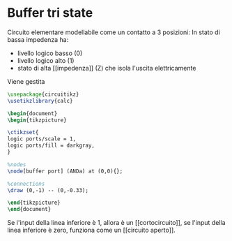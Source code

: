 # Buffer tri state

Circuito elementare modellabile come un contatto a $3$ posizioni:
In stato di bassa impedenza ha: 
- livello logico basso (0)
- livello logico alto (1)
- stato di alta [[impedenza]] (Z) che isola l'uscita elettricamente

Viene gestita

```tikz
\usepackage{circuitikz}
\usetikzlibrary{calc}

\begin{document}
\begin{tikzpicture}

\ctikzset{
logic ports/scale = 1,
logic ports/fill = darkgray,
}

%nodes
\node[buffer port] (ANDa) at (0,0){};

%connections
\draw (0,-1) -- (0,-0.33);

\end{tikzpicture}
\end{document}
```

Se l'input della linea inferiore è 1, allora è un [[cortocircuito]], se l'input della linea inferiore è zero, funziona come un [[circuito aperto]].